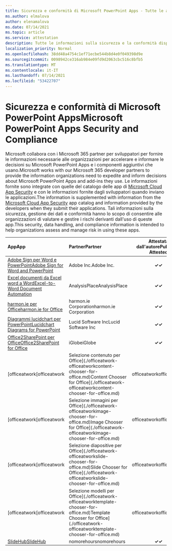 ```yaml
---
title: Sicurezza e conformità di Microsoft PowerPoint Apps - Tutte le app
ms.author: elmalova
author: elenamalova
ms.date: 07/14/2021
ms.topic: article
ms.service: attestation
description: Tutte le informazioni sulla sicurezza e la conformità disponibili per tutte le app PowerPoint Microsoft.
localization_priority: Normal
ms.openlocfilehash: 38dd48a4754c1ef71ecbe544b8d4e0f049398d9e
ms.sourcegitcommit: 0098942ce316ab984e09fd9d2063cbc516c8bfb5
ms.translationtype: MT
ms.contentlocale: it-IT
ms.lasthandoff: 07/14/2021
ms.locfileid: "53422707"
---
```

# <a name="microsoft-powerpoint-apps-security-and-compliance"></a><span data-ttu-id="a4ceb-103">Sicurezza e conformità di Microsoft PowerPoint Apps</span><span class="sxs-lookup"><span data-stu-id="a4ceb-103">Microsoft PowerPoint Apps Security and Compliance</span></span>

<span data-ttu-id="a4ceb-104">Microsoft collabora con i Microsoft 365 partner per sviluppatori per fornire le informazioni necessarie alle organizzazioni per accelerare e informare le decisioni su Microsoft PowerPoint Apps e i componenti aggiuntivi che usano.</span><span class="sxs-lookup"><span data-stu-id="a4ceb-104">Microsoft works with our Microsoft 365 developer partners to provide the information organizations need to expedite and inform decisions about Microsoft PowerPoint Apps and add-ins they use.</span></span> <span data-ttu-id="a4ceb-105">Le informazioni fornite sono integrate con quelle del catalogo delle app di [Microsoft Cloud App Security](https://www.microsoft.com/en-us/enterprise-mobility-security/cloud-app-security) e con le informazioni fornite dagli sviluppatori quando inviano le applicazioni.</span><span class="sxs-lookup"><span data-stu-id="a4ceb-105">The information is supplemented with information from the [Microsoft Cloud App Security](https://www.microsoft.com/en-us/enterprise-mobility-security/cloud-app-security) app catalog and information provided by the developers when they submit their applications.</span></span> <span data-ttu-id="a4ceb-106">Tali informazioni sulla sicurezza, gestione dei dati e conformità hanno lo scopo di consentire alle organizzazioni di valutare e gestire i rischi derivanti dall'uso di queste app.</span><span class="sxs-lookup"><span data-stu-id="a4ceb-106">This security, data handling, and compliance information is intended to help organizations assess and manage risk in using these apps.</span></span>

| <span data-ttu-id="a4ceb-107">**App**</span><span class="sxs-lookup"><span data-stu-id="a4ceb-107">**App**</span></span> | <span data-ttu-id="a4ceb-108">**Partner**</span><span class="sxs-lookup"><span data-stu-id="a4ceb-108">**Partner**</span></span> | <span data-ttu-id="a4ceb-109">**Attestata dall'autore**</span><span class="sxs-lookup"><span data-stu-id="a4ceb-109">**Publisher Attested**</span></span> | <span data-ttu-id="a4ceb-110">**Certificata**</span><span class="sxs-lookup"><span data-stu-id="a4ceb-110">**Certified**</span></span> |
|:--------|:------------|:----------------------:|:-------------:|
| [<span data-ttu-id="a4ceb-111">Adobe Sign per Word e PowerPoint</span><span class="sxs-lookup"><span data-stu-id="a4ceb-111">Adobe Sign for Word and PowerPoint</span></span>](./adobe-inc-sign-for-word-and-powerpoint.md) | <span data-ttu-id="a4ceb-112">Adobe Inc.</span><span class="sxs-lookup"><span data-stu-id="a4ceb-112">Adobe Inc.</span></span> | <span data-ttu-id="a4ceb-113">**✓**</span><span class="sxs-lookup"><span data-stu-id="a4ceb-113">**✓**</span></span> | <img alt="Certified application badge" src="../media/certified-badge.png" height="25" width="25" /> |
| [<span data-ttu-id="a4ceb-114">Excel documenti da Excel word a Word</span><span class="sxs-lookup"><span data-stu-id="a4ceb-114">Excel-to-Word Document Automation</span></span>](./analysisplace-excel-to-word-document-automation.md) | <span data-ttu-id="a4ceb-115">AnalysisPlace</span><span class="sxs-lookup"><span data-stu-id="a4ceb-115">AnalysisPlace</span></span> | <span data-ttu-id="a4ceb-116">**✓**</span><span class="sxs-lookup"><span data-stu-id="a4ceb-116">**✓**</span></span> |  |
| [<span data-ttu-id="a4ceb-117">harmon.ie per Office</span><span class="sxs-lookup"><span data-stu-id="a4ceb-117">harmon.ie for Office</span></span>](./harmonie-corporation-for-office.md) | <span data-ttu-id="a4ceb-118">harmon.ie Corporation</span><span class="sxs-lookup"><span data-stu-id="a4ceb-118">harmon.ie Corporation</span></span> | <span data-ttu-id="a4ceb-119">**✓**</span><span class="sxs-lookup"><span data-stu-id="a4ceb-119">**✓**</span></span> |  |
| [<span data-ttu-id="a4ceb-120">Diagrammi lucidchart per PowerPoint</span><span class="sxs-lookup"><span data-stu-id="a4ceb-120">Lucidchart Diagrams for PowerPoint</span></span>](./lucid-software-inc-lucidchart-diagrams-for-powerpoint.md) | <span data-ttu-id="a4ceb-121">Lucid Software Inc</span><span class="sxs-lookup"><span data-stu-id="a4ceb-121">Lucid Software Inc</span></span> | <span data-ttu-id="a4ceb-122">**✓**</span><span class="sxs-lookup"><span data-stu-id="a4ceb-122">**✓**</span></span> |  |
| [<span data-ttu-id="a4ceb-123">Office2SharePoint per Office</span><span class="sxs-lookup"><span data-stu-id="a4ceb-123">Office2SharePoint for Office</span></span>](./iglobe-office2sharepoint-for-office.md) | <span data-ttu-id="a4ceb-124">iGlobe</span><span class="sxs-lookup"><span data-stu-id="a4ceb-124">iGlobe</span></span> | <span data-ttu-id="a4ceb-125">**✓**</span><span class="sxs-lookup"><span data-stu-id="a4ceb-125">**✓**</span></span> | <img alt="Certified application badge" src="../media/certified-badge.png" height="25" width="25" /> |
| <span data-ttu-id="a4ceb-126">[officeatwork</span><span class="sxs-lookup"><span data-stu-id="a4ceb-126">[officeatwork</span></span> | <span data-ttu-id="a4ceb-127">Selezione contenuto per Office](./officeatwork-officeatworkcontent-chooser-for-office.md)</span><span class="sxs-lookup"><span data-stu-id="a4ceb-127">Content Chooser for Office](./officeatwork-officeatworkcontent-chooser-for-office.md)</span></span> | <span data-ttu-id="a4ceb-128">officeatwork</span><span class="sxs-lookup"><span data-stu-id="a4ceb-128">officeatwork</span></span> | <span data-ttu-id="a4ceb-129">**✓**</span><span class="sxs-lookup"><span data-stu-id="a4ceb-129">**✓**</span></span> | <img alt="Certified application badge" src="../media/certified-badge.png" height="25" width="25" /> |
| <span data-ttu-id="a4ceb-130">[officeatwork</span><span class="sxs-lookup"><span data-stu-id="a4ceb-130">[officeatwork</span></span> | <span data-ttu-id="a4ceb-131">Selezione immagini per Office](./officeatwork-officeatworkimage-chooser-for-office.md)</span><span class="sxs-lookup"><span data-stu-id="a4ceb-131">Image Chooser for Office](./officeatwork-officeatworkimage-chooser-for-office.md)</span></span> | <span data-ttu-id="a4ceb-132">officeatwork</span><span class="sxs-lookup"><span data-stu-id="a4ceb-132">officeatwork</span></span> | <span data-ttu-id="a4ceb-133">**✓**</span><span class="sxs-lookup"><span data-stu-id="a4ceb-133">**✓**</span></span> |  |
| <span data-ttu-id="a4ceb-134">[officeatwork</span><span class="sxs-lookup"><span data-stu-id="a4ceb-134">[officeatwork</span></span> | <span data-ttu-id="a4ceb-135">Selezione diapositive per Office](./officeatwork-officeatworkslide-chooser-for-office.md)</span><span class="sxs-lookup"><span data-stu-id="a4ceb-135">Slide Chooser for Office](./officeatwork-officeatworkslide-chooser-for-office.md)</span></span> | <span data-ttu-id="a4ceb-136">officeatwork</span><span class="sxs-lookup"><span data-stu-id="a4ceb-136">officeatwork</span></span> | <span data-ttu-id="a4ceb-137">**✓**</span><span class="sxs-lookup"><span data-stu-id="a4ceb-137">**✓**</span></span> |  |
| <span data-ttu-id="a4ceb-138">[officeatwork</span><span class="sxs-lookup"><span data-stu-id="a4ceb-138">[officeatwork</span></span> | <span data-ttu-id="a4ceb-139">Selezione modelli per Office](./officeatwork-officeatworktemplate-chooser-for-office.md)</span><span class="sxs-lookup"><span data-stu-id="a4ceb-139">Template Chooser for Office](./officeatwork-officeatworktemplate-chooser-for-office.md)</span></span> | <span data-ttu-id="a4ceb-140">officeatwork</span><span class="sxs-lookup"><span data-stu-id="a4ceb-140">officeatwork</span></span> | <span data-ttu-id="a4ceb-141">**✓**</span><span class="sxs-lookup"><span data-stu-id="a4ceb-141">**✓**</span></span> | <img alt="Certified application badge" src="../media/certified-badge.png" height="25" width="25" /> |
| [<span data-ttu-id="a4ceb-142">SlideHub</span><span class="sxs-lookup"><span data-stu-id="a4ceb-142">SlideHub</span></span>](./nomorehours-slidehub.md) | <span data-ttu-id="a4ceb-143">nomorehours</span><span class="sxs-lookup"><span data-stu-id="a4ceb-143">nomorehours</span></span> | <span data-ttu-id="a4ceb-144">**✓**</span><span class="sxs-lookup"><span data-stu-id="a4ceb-144">**✓**</span></span> |  |
